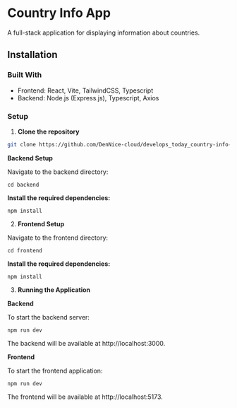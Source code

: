 # Country Info App

A full-stack application for displaying information about countries.

## Installation

### Built With

 - Frontend: React, Vite, TailwindCSS, Typescript
 - Backend: Node.js (Express.js), Typescript, Axios

### Setup

1. **Clone the repository**

```bash
git clone https://github.com/DenNice-cloud/develops_today_country-info-app.git
```

**Backend Setup**

Navigate to the backend directory:
```
cd backend
```

**Install the required dependencies:**
```
npm install
```

2. **Frontend Setup**

Navigate to the frontend directory:
```
cd frontend
```

**Install the required dependencies:**
```
npm install
```

3. **Running the Application**

**Backend**

To start the backend server:
```
npm run dev
```
The backend will be available at http://localhost:3000.

**Frontend**

To start the frontend application:
```
npm run dev
```
The frontend will be available at http://localhost:5173.
